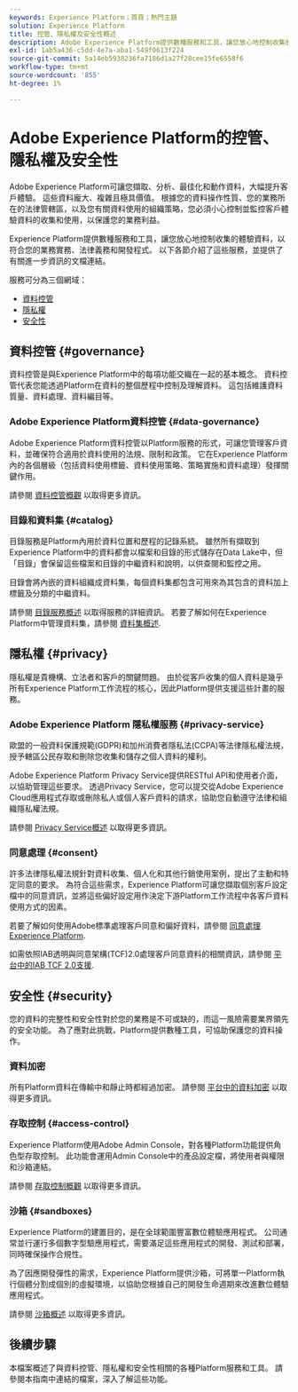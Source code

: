 ```yaml
---
keywords: Experience Platform；首頁；熱門主題
solution: Experience Platform
title: 控管、隱私權及安全性概述
description: Adobe Experience Platform提供數種服務和工具，讓您放心地控制收集的體驗資料，以符合您的業務實務、法律義務和開發程式。
exl-id: 1ab5a436-c5dd-4e7a-aba1-549f0613f224
source-git-commit: 5a14eb5938236fa7186d1a27f28cee15fe6558f6
workflow-type: tm+mt
source-wordcount: '855'
ht-degree: 1%

---
```


# Adobe Experience Platform的控管、隱私權及安全性

Adobe Experience Platform可讓您擷取、分析、最佳化和動作資料，大幅提升客戶體驗。 這些資料龐大、複雜且極具價值。 根據您的資料操作性質、您的業務所在的法律管轄區，以及您有關資料使用的組織策略，您必須小心控制並監控客戶體驗資料的收集和使用，以保護您的業務利益。

Experience Platform提供數種服務和工具，讓您放心地控制收集的體驗資料，以符合您的業務實務、法律義務和開發程式。 以下各節介紹了這些服務，並提供了有關進一步資訊的文檔連結。

服務可分為三個網域：

* [資料控管](#governance)
* [隱私權](#privacy)
* [安全性](#security)

## 資料控管 {#governance}

資料控管是與Experience Platform中的每項功能交織在一起的基本概念。 資料控管代表您能透過Platform在資料的整個歷程中控制及理解資料。 這包括維護資料質量、資料處理、資料編目等。

### Adobe Experience Platform資料控管 {#data-governance}

Adobe Experience Platform資料控管以Platform服務的形式，可讓您管理客戶資料，並確保符合適用於資料使用的法規、限制和政策。 它在Experience Platform內的各個層級（包括資料使用標籤、資料使用策略、策略實施和資料處理）發揮關鍵作用。

請參閱 [資料控管概觀](../../data-governance/home.md) 以取得更多資訊。

### 目錄和資料集 {#catalog}

目錄服務是Platform內用於資料位置和歷程的記錄系統。 雖然所有擷取到Experience Platform中的資料都會以檔案和目錄的形式儲存在Data Lake中，但「目錄」會保留這些檔案和目錄的中繼資料和說明，以供查閱和監控之用。

目錄會將內嵌的資料組織成資料集，每個資料集都包含可用來為其包含的資料加上標籤及分類的中繼資料。

請參閱 [目錄服務概述](../../catalog/home.md) 以取得服務的詳細資訊。 若要了解如何在Experience Platform中管理資料集，請參閱 [資料集概述](../../catalog/datasets/overview.md).

## 隱私權 {#privacy}

隱私權是貴機構、立法者和客戶的關鍵問題。 由於從客戶收集的個人資料是幾乎所有Experience Platform工作流程的核心，因此Platform提供支援這些計畫的服務。

### Adobe Experience Platform 隱私權服務 {#privacy-service}

歐盟的一般資料保護規範(GDPR)和加州消費者隱私法(CCPA)等法律隱私權法規，授予轄區公民存取和刪除您收集和儲存之個人資料的權利。

Adobe Experience Platform Privacy Service提供RESTful API和使用者介面，以協助管理這些要求。 透過Privacy Service，您可以提交從Adobe Experience Cloud應用程式存取或刪除私人或個人客戶資料的請求，協助您自動遵守法律和組織隱私權法規。

請參閱 [Privacy Service概述](../../privacy-service/home.md) 以取得更多資訊。

### 同意處理 {#consent}

許多法律隱私權法規針對資料收集、個人化和其他行銷使用案例，提出了主動和特定同意的要求。 為符合這些需求，Experience Platform可讓您擷取個別客戶設定檔中的同意資訊，並將這些偏好設定用作決定下游Platform工作流程中各客戶資料使用方式的因素。

若要了解如何使用Adobe標準處理客戶同意和偏好資料，請參閱 [同意處理Experience Platform](./consent/adobe/overview.md).

如需依照IAB透明與同意架構(TCF)2.0處理客戶同意資料的相關資訊，請參閱 [平台中的IAB TCF 2.0支援](./consent/iab/overview.md).

## 安全性 {#security}

您的資料的完整性和安全性對於您的業務是不可或缺的，而這一風險需要業界領先的安全功能。 為了應對此挑戰，Platform提供數種工具，可協助保護您的資料操作。

### 資料加密

所有Platform資料在傳輸中和靜止時都經過加密。 請參閱 [平台中的資料加密](./encryption.md) 以取得更多資訊。

### 存取控制 {#access-control}

Experience Platform使用Adobe Admin Console，對各種Platform功能提供角色型存取控制。 此功能會運用Admin Console中的產品設定檔，將使用者與權限和沙箱連結。

請參閱 [存取控制概觀](../../access-control/home.md) 以取得更多資訊。

### 沙箱 {#sandboxes}

Experience Platform的建置目的，是在全球範圍豐富數位體驗應用程式。 公司通常並行運行多個數字型驗應用程式，需要滿足這些應用程式的開發、測試和部署，同時確保操作合規性。

為了因應開發彈性的需求，Experience Platform提供沙箱，可將單一Platform執行個體分割成個別的虛擬環境，以協助您根據自己的開發生命週期來改進數位體驗應用程式。

請參閱 [沙箱概述](../../sandboxes/home.md) 以取得更多資訊。

## 後續步驟

本檔案概述了與資料控管、隱私權和安全性相關的各種Platform服務和工具。 請參閱本指南中連結的檔案，深入了解這些功能。
